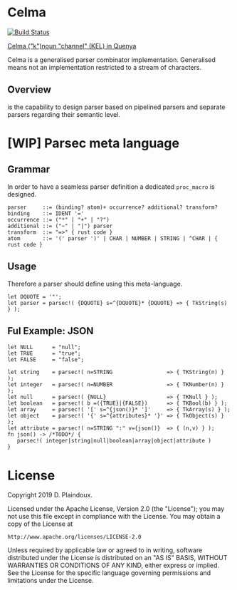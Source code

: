 # Celma 

[![Build Status](https://travis-ci.org/d-plaindoux/celma.svg?branch=master)](https://travis-ci.org/d-plaindoux/celma)

[Celma ("k")noun "channel" (KEL) in Quenya](https://www.elfdict.com/w/kelma)

Celma is a generalised parser combinator implementation. Generalised means not an implementation restricted to a stream of characters.

## Overview

is the capability to design parser based on pipelined parsers and separate parsers regarding their semantic level.

# [WIP] Parsec meta language

## Grammar
In order to have a seamless parser definition a dedicated `proc_macro` is designed.

```
parser     ::= (binding? atom)+ occurrence? additional? transform?
binding    ::= IDENT '='
occurrence ::= ("*" | "+" | "?")
additional ::= ("~" | "|") parser
transform  ::= "=>" { rust code }
atom       ::= '(' parser ')' | CHAR | NUMBER | STRING | ^CHAR | { rust code }
```

##  Usage

Therefore a parser should define using this meta-language.

```
let DQUOTE = '"';
let parser = parsec!( {DQUOTE} s=^{DQUOTE}* {DQUOTE} => { TkString(s) } );
```

## Ful Example: JSON

```
let NULL      = "null";
let TRUE      = "true";
let FALSE     = "false";

let string    = parsec!( n=STRING                 => { TKString(n) } );
let integer   = parsec!( n=NUMBER                 => { TKNumber(n) } );
let null      = parsec!( {NULL}                   => { TKNull } );
let boolean   = parsec!( b =({TRUE}|{FALSE})      => { TKBool(b) } );
let array     = parsec!( '[' s=^{json()}* ']'     => { TkArray(s) } );
let object    = parsec!( '{' s=^{attributes}* '}' => { TkObject(s) } );
let attribute = parsec!( n=STRING ":" v={json()}  => { (n,v) } );
fn json() -> /*TODO*/ {  
   parsec!( integer|string|null|boolean|array|object|attribute )
}
```

# License

Copyright 2019 D. Plaindoux.

Licensed under the Apache License, Version 2.0 (the "License");
you may not use this file except in compliance with the License.
You may obtain a copy of the License at

    http://www.apache.org/licenses/LICENSE-2.0

Unless required by applicable law or agreed to in writing, software
distributed under the License is distributed on an "AS IS" BASIS,
WITHOUT WARRANTIES OR CONDITIONS OF ANY KIND, either express or implied.
See the License for the specific language governing permissions and
limitations under the License.
